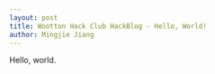 ```yaml
---
layout: post
title: Wootton Hack Club HackBlog - Hello, World!
author: Mingjie Jiang
---
```


Hello, world.
